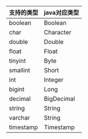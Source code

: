 | 支持的类型 | java对应类型   |
| ------ | ----- |
| boolean    | Boolean |
| char    | Character |
| double | Double|
| float  | Float|
| tinyint    | Byte |
| smallint | Short|
| int        | Integer |
| bigint     | Long |
| decimal |BigDecimal|
| string | String |
| varchar | String |
| timestamp | Timestamp |